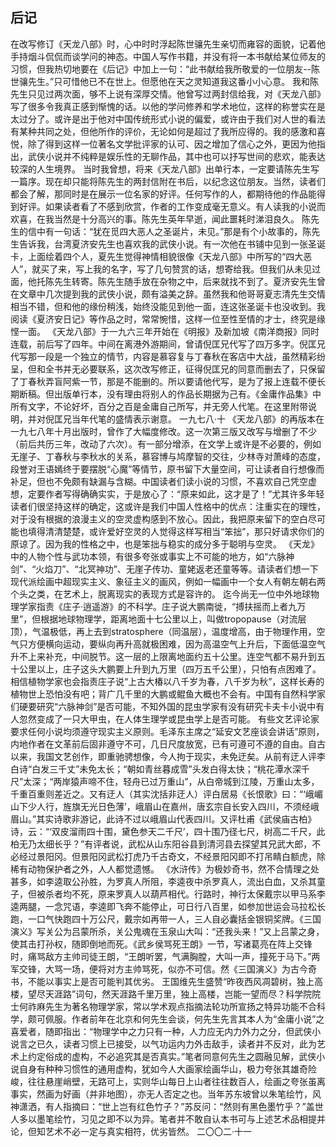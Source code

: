 ## 后记

在改写修订《天龙八部》时，心中时时浮起陈世骧先生亲切而雍容的面貌，记着他手持烟斗侃侃而谈学问的神态。中国人写作书籍，并没有将一本书献给某位师友的习惯，但我热切地要在《后记》中加上一句：“此书献给我所敬爱的一位朋友--陈世骧先生。”只可惜他已不在世上。但愿他在天之灵知道我这番小小心意。
我和陈先生只见过两次面，够不上说有深厚交情。他曾写过两封信给我，对《天龙八部》写了很多令我真正感到惭愧的话。以他的学问修养和学术地位，这样的称誉实在是太过分了。或许是出于他对中国传统形式小说的偏爱，或许由于我们对人世的看法有某种共同之处，但他所作的评价，无论如何是超过了我所应得的。我的感激和喜悦，除了得到这样一位著名文学批评家的认可、因之增加了信心之外，更因为他指出，武侠小说并不纯粹是娱乐性的无聊作品，其中也可以抒写世间的悲欢，能表达较深的人生境界。
当时我曾想，将来《天龙八部》出单行本，一定要请陈先生写一篇序。现在却只能将陈先生的两封信附在书后，以纪念这位朋友。当然，读者们都会了解，那同时是在展示一位名家的好评。任何写作的人，都期待他的作品能得到好评。如果读者看了不感到欣赏，作者的工作变成毫无意义。有人读我的小说而欢喜，在我当然是十分高兴的事。陈先生英年早逝，闻此噩耗时涕泪良久。
陈先生的信中有一句话：“犹在觅四大恶人之圣诞片，未见。”那是有个小故事的，陈先生告诉我，台湾夏济安先生也喜欢我的武侠小说。有一次他在书铺中见到一张圣诞卡，上面绘着四个人，夏先生觉得神情相貌很像《天龙八部》中所写的“四大恶人”，就买了来，写上我的名字，写了几句赞赏的话，想寄给我。但我们从未见过面，他托陈先生转寄。陈先生随手放在杂物之中，后来就找不到了。夏济安先生曾在文章中几次提到我的武侠小说，颇有溢美之辞。虽然我和他哥哥夏志清先生交情相当不错，但和他的缘份稍浅，始终没能见到他一面，连这张圣诞卡也没收到。我阅读《夏济安日记》等作品之时，常常惋惜，这样一位至性至情的才士，终究是缘悭一面。
《天龙八部》于一九六三年开始在《明报》及新加坡《南洋商报》同时连载，前后写了四年。中间在离港外游期间，曾请倪匡兄代写了四万多字。倪匡兄代写那一段是一个独立的情节，内容是慕容复与丁春秋在客店中大战，虽然精彩纷呈，但和全书并无必要联系，这次改写修正，征得倪匡兄的同意而删去了，只保留了丁春秋弄盲阿紫一节，那是不能删的。所以要请他代写，是为了报上连载不便长期断稿。但出版单行本，没有理由将别人的作品长期据为己有。《金庸作品集》中所有文字，不论好坏，百分之百是金庸自己所写，并无旁人代笔。在这里附带说明，并对倪匡兄当年代笔的盛情表示谢意。
一九七八·十
《天龙八部》的再版本在一九七八年十月出版时，曾作了大幅度修改。这一次第三版又改写与增删了不少（前后共历三年，改动了六次）。有一部分增添，在文学上或许是不必要的，例如无崖子、丁春秋与李秋水的关系，慕容博与鸠摩智的交往，少林寺对萧峰的态度，段誉对王语嫣终于要摆脱“心魔”等情节，原书留下大量空间，可让读者自行想像而补足，但也不免颇有缺漏与含糊。中国读者们读小说的习惯，不喜欢自己凭空虚想，定要作者写得确确实实，于是放心了：“原来如此，这才是了！”尤其许多年轻读者们很坚持这样的确定，这或许是我们中国人性格中的优点：注重实在的理性，对于没有根据的浪漫主义的空灵虚构感到不放心。因此，我把原来留下的空白尽可能也填得清清楚楚，或许爱好空灵的人觉得这样写相当“笨拙”，那只好请求你们的原谅了。因为我的性格之中，也是笨拙与稳实的成分多于聪明与空灵。
《天龙》中的人物个性与武功本领，有很多夸张或事实上不可能的地方，如“六脉神剑”、“火焰刀”、“北冥神功”、无崖子传功、童姥返老还童等等。请读者们想一下现代派绘画中超现实主义、象征主义的画风，例如一幅画中一个女人有朝左朝右两个头之类，在艺术上，脱离现实的表现方式是容许的。
迄今尚无一位中外地球物理学家指责《庄子·逍遥游》的不科学。庄子说大鹏南徙，“搏扶摇而上者九万里”，但根据地球物理学，距离地面十七公里以上，叫做tropopause（对流层顶），气温极低，再上去到stratosphere（同温层），温度增高，由于物理作用，空气只方便横向运动，要纵向再升高就极困难，因为高温空气上升后，下面低温空气升不上来补充，中间脱节。这一层的上限离地面约五十公里。连空气都不易升到五十公里以上，庄子这头大鹏要上升到九万里（四万五千公里），只怕有点困难了。相信植物学家也会指责庄子说“上古大椿以八千岁为春，八千岁为秋”，这样长寿的植物世上恐怕没有吧；背广几千里的大鹏或鲲鱼大概也不会有。中国有自然科学家们硬要研究“六脉神剑”是否可能，不知外国的昆虫学家有没有研究卡夫卡小说中有人忽然变成了一只大甲虫，在人体生理学或昆虫学上是否可能。
有些文艺评论家要求任何小说均须遵守现实主义原则。毛泽东主席之“延安文艺座谈会讲话”原则，内地作者在文革前后固非遵守不可，几日尺度放宽，已有可遵可不遵的自由。自古以来，我国文艺创作，即重驰骋想像，今人拘于现实，未免迂矣。从前有迂人评李白诗“白发三千丈”未免太长；“朝如青丝暮成雪”头发白得太快；“桃花潭水深千尺”太深；“两岸猿声啼不住，轻舟已过万重山”，从白帝城到江陵，万重山太多，千重百重则差近之。又有迂人（其实沈括非迂人）评白居易《长恨歌》曰：“‘峨嵋山下少人行，旌旗无光日色薄’，峨眉山在嘉州，唐玄宗自长安入四川，不须经峨眉山。”其实诗歌非游记，此诗不过以峨眉山代表四川。又评杜甫《武侯庙古柏》诗，云：“‘双皮溜雨四十围，黛色参天二千尺’，四十围乃径七尺，树高二千尺，此柏无乃太细长乎？”有评者说，武松从山东阳谷县到清河县去探望其兄武大郎，不必经过景阳冈。但景阳冈武松打虎乃千古奇文，不经景阳冈即不打吊睛白额虎，除稀有动物保护者之外，人人都觉遗憾。
《水浒传》为极妙奇书，然不合情理之处甚多，如李逵取公孙胜，为罗真人所阻，李逵夜中杀罗真人，流出白血，又杀其童子，但被杀者均不死，原来罗真人以葫芦相代。行路时，神行太保戴宗以甲马系李逵两腿，一念咒语，李逵即飞奔不能停止，可日行八百里，如参加世运会马拉松长跑，一口气快跑四十万公尺，戴宗如再带一人，三人自必囊括金银铜奖牌。《三国演义》写关公为吕蒙所杀，关公鬼魂在玉泉山大叫：“还我头来！”又上吕蒙之身，使其击打孙权，随即倒地而死。《武乡侯骂死王朗》一节，写诸葛亮在阵上交锋时，痛骂敌方主帅司徒王朗，“王朗听罢，气满胸膛，大叫一声，撞死于马下。”两军交锋，大骂一场，便将对方主帅骂死，似亦不可信。然《三国演义》为古今奇书，不能以事实上是否可能判其优劣。
王国维先生盛赞“昨夜西风凋碧树，独上高楼，望尽天涯路”词句，然天涯路千里万里，独上高楼，岂能一望而尽？科学院院士何祚麻先生为著名物理学家，常以学术观点指摘法轮功所宣扬之特异功能不合科学，颇可佩服。作者前年在北京和何先生会谈，何先生先言其本人为“金庸小说”之喜爱者，随即指出：“物理学中之力只有一种，人力应无内力外力之分，但武侠小说言之已久，读者习惯上已接受，以气功运内力外击敌手，读者并不反对，此为艺术上约定俗成的虚构，不必追究其是否真实。”笔者同意何先生之圆融见解，武侠小说自身有种种习惯性的通用虚构，犹如今人大画家绘画华山，极力夸张其雄奇险峻，往往悬崖峭壁，无路可上，实则华山每日上山者往往数百人，绘画之夸张虽离事实，然画为好画（并非地图），亦无人否定之也。当年苏东坡曾以朱笔绘竹，风神潇洒，有人指摘曰：“世上岂有红色竹子？”苏反问：“然则有黑色墨竹乎？”盖世人多以墨笔绘竹，习见之即不以为异。笔者并不敢自认本书可与上述艺术品相提并论，但知艺术不必一定与真实相符，优劣皆然。
二〇〇二·十一